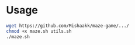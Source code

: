 # Usage #

```bash
wget https://github.com/Mishaakk/maze-game/.../
chmod +x maze.sh utils.sh
./maze.sh
```
